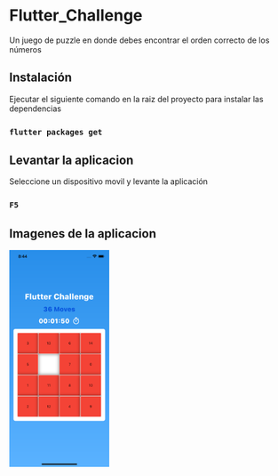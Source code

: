 # Flutter_Challenge
Un juego de puzzle en donde debes encontrar el orden correcto de los números

## Instalación

Ejecutar el siguiente comando en la raiz del proyecto para instalar las dependencias
### `flutter packages get`

## Levantar la aplicacion

Seleccione un dispositivo movil y levante la aplicación

### `F5`

## Imagenes de la aplicacion

<p float="left">
  <img src="assets/puzzle.png" width="180"> 
</p>






